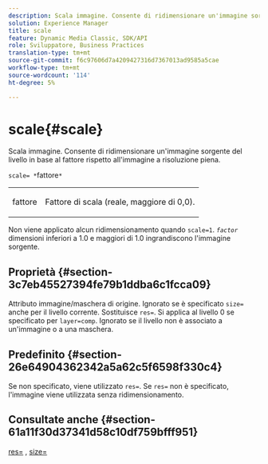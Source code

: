 ```yaml
---
description: Scala immagine. Consente di ridimensionare un'immagine sorgente del livello in base al fattore rispetto all'immagine a risoluzione piena.
solution: Experience Manager
title: scale
feature: Dynamic Media Classic, SDK/API
role: Sviluppatore, Business Practices
translation-type: tm+mt
source-git-commit: f6c97606d7a4209427316d7367013ad9585a5cae
workflow-type: tm+mt
source-wordcount: '114'
ht-degree: 5%

---
```



# scale{#scale}

Scala immagine. Consente di ridimensionare un&#39;immagine sorgente del livello in base al fattore rispetto all&#39;immagine a risoluzione piena.

`scale= *`fattore`*`

<table id="simpletable_AC596A87494A4213A7D1C76612E8F2FD"> 
 <tr class="strow"> 
  <td class="stentry"> <p><span class="varname"> fattore</span> </p> </td> 
  <td class="stentry"> <p>Fattore di scala (reale, maggiore di 0,0). </p></td> 
 </tr> 
</table>

Non viene applicato alcun ridimensionamento quando `scale=1`. *`factor`* dimensioni inferiori a 1.0 e maggiori di 1.0 ingrandiscono l&#39;immagine sorgente.

## Proprietà {#section-3c7eb45527394fe79b1ddba6c1fcca09}

Attributo immagine/maschera di origine. Ignorato se è specificato `size=` anche per il livello corrente. Sostituisce `res=`. Si applica al livello 0 se specificato per `layer=comp`. Ignorato se il livello non è associato a un&#39;immagine o a una maschera.

## Predefinito {#section-26e64904362342a5a62c5f6598f330c4}

Se non specificato, viene utilizzato `res=`. Se `res=` non è specificato, l&#39;immagine viene utilizzata senza ridimensionamento.

## Consultate anche {#section-61a11f30d37341d58c10df759bfff951}

[res=](../../../../../is-api/http-ref/image-serving-api-ref/c-http-protocol-reference/c-command-reference/r-res.md#reference-3d6fe416801148dea0f786f2b5169e55) ,  [size=](../../../../../is-api/http-ref/image-serving-api-ref/c-http-protocol-reference/c-data-types/r-size.md#reference-04d383f32c7b4003bed9978cb854747b)
